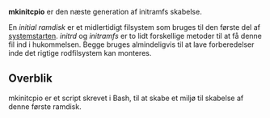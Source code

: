 **mkinitcpio** er den næste generation af initramfs skabelse.

En _initial ramdisk_ er et midlertidigt filsystem som bruges til den første del af [systemstarten](/index.php?title=Boot_process_(Dansk)&action=edit&redlink=1 "Boot process (Dansk) (page does not exist)"). _initrd_ og _initramfs_ er to lidt forskellige metoder til at få denne fil ind i hukommelsen. Begge bruges almindeligvis til at lave forberedelser inde det rigtige rodfilsystem kan monteres.

## Overblik

mkinitcpio er et script skrevet i Bash, til at skabe et miljø til skabelse af denne første ramdisk.